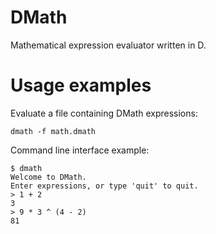 DMath
=====

Mathematical expression evaluator written in D.

Usage examples
=====

Evaluate a file containing DMath expressions:
```
dmath -f math.dmath
```

Command line interface example:
```
$ dmath
Welcome to DMath.
Enter expressions, or type 'quit' to quit.
> 1 + 2
3
> 9 * 3 ^ (4 - 2)
81
```
